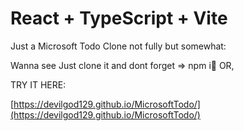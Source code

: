 # React + TypeScript + Vite

Just a Microsoft Todo Clone not fully but somewhat:

Wanna see Just clone it and dont forget => npm i🫡
OR,

TRY IT HERE:

[https://devilgod129.github.io/MicrosoftTodo/](https://devilgod129.github.io/MicrosoftTodo/)
